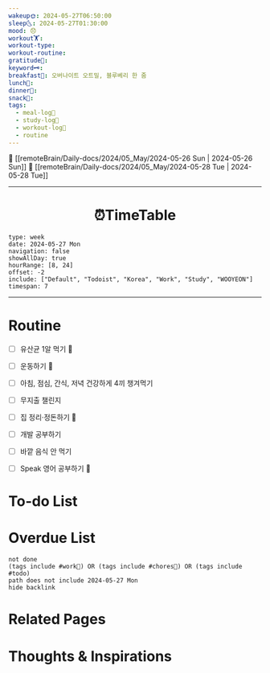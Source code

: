 ```yaml
---
wakeup🌞: 2024-05-27T06:50:00
sleep🌜: 2024-05-27T01:30:00
mood: 😞
workout🏋️: 
workout-type: 
workout-routine: 
gratitude🙏: 
keyword🗝️: 
breakfast🍳: 오버나이트 오트밀, 블루베리 한 줌
lunch🍚: 
dinner🥗: 
snack🍬: 
tags:
  - meal-log📝
  - study-log📓
  - workout-log💪
  - routine
---
```


🔺 [[remoteBrain/Daily-docs/2024/05_May/2024-05-26 Sun | 2024-05-26 Sun]]
🔻 [[remoteBrain/Daily-docs/2024/05_May/2024-05-28 Tue | 2024-05-28 Tue]]
___
<h1> <center>⏰TimeTable </center> </h1>

```gEvent
type: week
date: 2024-05-27 Mon
navigation: false
showAllDay: true
hourRange: [8, 24]
offset: -2
include: ["Default", "Todoist", "Korea", "Work", "Study", "WOOYEON"]
timespan: 7
```

--- 


# Routine 

- [ ] 유산균 1알 먹기 🔼 
- [ ] 운동하기 🔼
- [ ] 아침, 점심, 간식, 저녁 건강하게 4끼 챙겨먹기
- [ ] 무지출 챌린지 
- [ ] 집 정리·정돈하기 🔼
- [ ] 개발 공부하기
- [ ] 바깥 음식 안 먹기 
- [ ] Speak 영어 공부하기 🔼 


# To-do List


# Overdue List
```tasks
not done
(tags include #work💼) OR (tags include #chores🧺) OR (tags include #todo)
path does not include 2024-05-27 Mon
hide backlink
```

# Related Pages



# Thoughts & Inspirations

